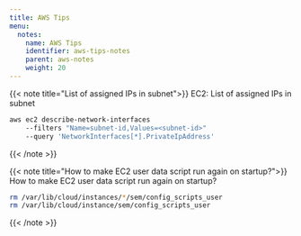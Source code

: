 ```yaml
---
title: AWS Tips
menu:
  notes:
    name: AWS Tips
    identifier: aws-tips-notes
    parent: aws-notes
    weight: 20
---
```


{{< note title="List of assigned IPs in subnet">}}
EC2: List of assigned IPs in subnet

```bash
aws ec2 describe-network-interfaces
    --filters "Name=subnet-id,Values=<subnet-id>"
    --query 'NetworkInterfaces[*].PrivateIpAddress'
```
{{< /note >}}

{{< note title="How to make EC2 user data script run again on startup?">}}
How to make EC2 user data script run again on startup?
```bash
rm /var/lib/cloud/instances/*/sem/config_scripts_user
rm /var/lib/cloud/instance/sem/config_scripts_user
```
{{< /note >}}